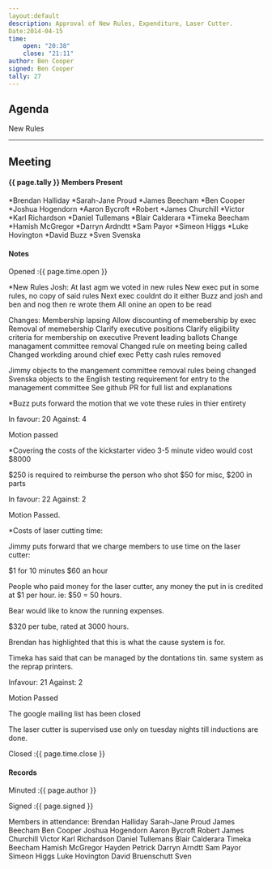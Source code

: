 ```yaml
---
layout:default
description: Approval of New Rules, Expenditure, Laser Cutter.
Date:2014-04-15
time: 
    open: "20:38"
    close: "21:11"
author: Ben Cooper
signed: Ben Cooper
tally: 27
---
```


## Agenda

New Rules

---

## Meeting

#### {{ page.tally }} Members Present

*Brendan Halliday
*Sarah-Jane Proud
*James Beecham
*Ben Cooper
*Joshua Hogendorn
*Aaron Bycroft
*Robert
*James Churchill
*Victor
*Karl Richardson
*Daniel Tullemans
*Blair Calderara
*Timeka Beecham
*Hamish McGregor
*Darryn Ardndtt
*Sam Payor
*Simeon Higgs
*Luke Hovington
*David Buzz
*Sven Svenska

#### Notes

Opened
:{{ page.time.open }}

*New Rules
Josh:
At last agm we voted in new rules
New exec put in some rules, no copy of said rules
Next exec couldnt do it either
Buzz and josh and ben and nog then re wrote them
All onine an open to be read

Changes: 
Membership lapsing
Allow discounting of memebership by exec
Removal of memebership
Clarify executive positions
Clarify eligibility criteria for membership on executive
Prevent leading ballots
Change managament committee removal
Changed rule on meeting being called
Changed workding around chief exec
Petty cash rules removed

Jimmy objects to the mangement committee removal rules being changed 
Svenska objects to the English testing requirement for entry to the management committee
See github PR for full list and explanations

*Buzz puts forward the motion that we vote these rules in thier entirety

In favour: 20
Against: 4

Motion passed

*Covering the costs of the kickstarter video
3-5 minute video would cost $8000

$250 is required to reimburse the person who shot
$50 for misc, $200 in parts

In favour: 22
Against: 2

Motion Passed.

*Costs of laser cutting time:

Jimmy puts forward that we charge members to use time on the laser cutter:

$1 for 10 minutes
$60 an hour

People who paid money for the laser cutter, any money the put in is credited at $1 per hour.
ie: $50 = 50 hours.

Bear would like to know the running expenses.

$320 per tube, rated at 3000 hours.

Brendan has highlighted that this is what the cause system is for.

Timeka has said that can be managed by the dontations tin. same system as the reprap printers.

Infavour: 21
Against: 2

Motion Passed

The google mailing list has been closed

The laser cutter is supervised use only on tuesday nights till inductions are done.

Closed
:{{ page.time.close }}

#### Records


Minuted
:{{ page.author }}

Signed
:{{ page.signed }}

Members in attendance:
Brendan Halliday
Sarah-Jane Proud
James Beecham
Ben Cooper
Joshua Hogendorn
Aaron Bycroft
Robert
James Churchill
Victor 
Karl Richardson
Daniel Tullemans
Blair Calderara
Timeka Beecham
Hamish McGregor
Hayden Petrick
Darryn Arndtt
Sam Payor
Simeon Higgs
Luke Hovington
David Bruenschutt
Sven
